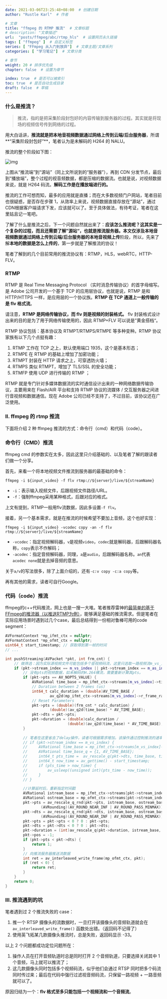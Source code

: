 ```yaml
---
date: 2021-03-06T23:25:48+08:00  # 创建日期
author: "Rustle Karl"  # 作者

# 文章
title: "ffmpeg 的 RTMP 推流"  # 文章标题
# description: "文章描述"
url:  "posts/ffmpeg/abc/rtmp_hls"  # 设置网页永久链接
tags: [ "ffmpeg" ]  # 自定义标签
series: [ "FFmpeg 从入门到放弃"]  # 文章主题/文章系列
categories: [ "学习笔记"]  # 文章分类

# 章节
weight: 20 # 排序优先级
chapter: false  # 设置为章节

index: true  # 是否可以被索引
toc: true  # 是否自动生成目录
draft: false  # 草稿
---
```


### **什么是推流？**

> 推流，指的是把采集阶段封包好的内容传输到服务器的过程。其实就是将现场的视频信号传到网络的过程。

用大白话讲，**推流就是把本地音视频数据通过网络上传到云端/后台服务器**，所谓**“采集阶段封包好”**，笔者认为是未解码的 H264 的 NALU。

推流的整个阶段如下图：

![img](https://i.loli.net/2021/03/06/3AQ8BLzxKRTSMpq.jpg)

上图从“推流端”到“源站”（同上文所说到的“服务器”），再到 CDN 分发节点，最后到“播放端”，整个过程的视音频数据，都是压缩的数据流。也就是说，对视频数据来说，就是 H264 码流。**解码工作是在播放端进行的。**

推流的工作可想而知，最多的应用就是直播；而在大多数视频门户网站，笔者目前也很疑惑，是否存在步骤 1，从效率上来说，视频数据直接存放在“源站”，通过CDN根据客户端请求下发，应该就可以了。至于具体做法，有待考证，笔者在这里姑且记一笔吧。

了解了什么是推流之后，下一个问题自然就出来了：**应该怎么推流呢？**这其实是一个复杂的过程，而且还需要了解”源站“，也就是推流服务器。本文仅涉及本地音视频数据通过网络上传到云端/后台服务器的**本地音视频上传**阶段，所以，先来了解**本地的数据是怎么上传的**，第一步就是了解推流的协议！

笔者了解到的几个目前常用的推流协议有：RTMP，HLS，webRTC，HTTP-FLV。

### **RTMP**

RTMP 是 Real Time Messaging Protocol （实时消息传输协议）的首字母缩写。是 Adobe 公司开发的一个基于 TCP 的应用层协议，也就是说，RTMP 是和 HTTP/HTTPS 一样，是应用层的一个协议族。**RTMP 在 TCP 通道上一般传输的是 flv 格式流**。

请注意，**RTMP 是网络传输协议，而 flv 则是视频的封装格式。** flv 封装格式设计出来的目的是为了用于网络传输使用的，因此 RTMP+FLV 可以说是”黄金搭档“。

RTMP 协议包括：基本协议及 RTMPT/RTMPS/RTMPE 等多种变种。RTMP 协议家族有以下几个点挺有趣：

1. RTMP 工作在 TCP 之上，默认使用端口 1935，这个是基本形态；
2. RTMPE 在 RTMP 的基础上增加了加密功能；
3. RTMPT 封装在 HTTP 请求之上，可穿透防火墙；
4. RTMPS 类似 RTMPT，增加了 TLS/SSL 的安全功能；
5. RTMFP 使用 UDP 进行传输的 RTMP ；

RTMP 就是专门针对多媒体数据流的实时通信设计出来的一种网络数据传输协议，主要用来在 Flash/AIR 平台和支持 RTMP 协议的流媒体 / 交互服务器之间进行音视频和数据通信。现在 Adobe 公司已经不支持了，不过目前，该协议还在广泛使用。

### **II. ffmpeg 的 rtmp 推流**

下面将介绍 2 种 ffmpeg 推流的方式：命令行（cmd）和代码（code）。

### **命令行（CMD）推流**

ffmpeg cmd 的参数实在太多，因此这里只介绍基础的、以及笔者了解的跟读者们做一个分享。

首先，来看一个将本地视频文件推流到服务器的最基础的命令：

```text
ffmpeg -i ${input_video} -f flv rtmp://${server}/live/${streamName}
```

- `-i`：表示输入视频文件，后跟视频文件路径/URL。
- `-f`：强制ffmpeg采用某种格式，后跟对应的格式。

上文有提到，RTMP一般用flv流数据，因此多设置`-f flv`。

接着，另一个基本需求，就是在推流的时候希望不要加上音频，这个也好实现：

```text
ffmpeg -i ${input_video} -vcodec copy -an -f flv rtmp://${server}/live/${streamName}
```

- `-vcodec`：指定视频解码器，`v`是视频`video`，`codec`就是解码器，后跟解码器名称，`copy`表示不作解码；
- `-acodec`：指定音频解码器，同理，`a`是`audio`，后跟解码器名称。`an`代表`acodec none`就是去掉音频的意思。

关于`a/v`的写法很多，除了上面介绍的，还有`-c:v copy -c:a copy`等。

再有其他的需求，读者可自行Google。

### **代码（code）推流**

ffmpeg的c++代码推流，网上也是一搜一大堆。笔者推荐雷神的[最简单的基于FFmpeg的推流器（以推送RTMP为例）](https://link.zhihu.com/?target=https%3A//blog.csdn.net/leixiaohua1020/article/details/39803457)，能够满足基础的推流需求。但是笔者在实际应用场景时遇到过几个case，最后总结得到一份相对鲁棒可用的code segment：

```cpp
AVFormatContext *mp_ifmt_ctx = nullptr;
AVFormatContext *mp_ofmt_ctx = nullptr;
uint64_t start_timestamp; // 获取得到第一帧的时间
// ...

int pushStreaming(AVPacket *pkt, int frm_cnt) {
    // 做筛选：因为实际源视频文件可能包括多个音视频码流，这里只选取一路视频流m_vs_index和一路音频流m_as_index。
    if (pkt->stream_index == m_vs_index || pkt->stream_index == m_as_index) {
        // 没有pts的视频数据，如未解码的H.264裸流，需要重新计算其pts。
        if (pkt->pts == AV_NOPTS_VALUE) {
            AVRational time_base = mp_ifmt_ctx->streams[m_vs_index]->time_base;
            // Duration between 2 frames (us)
            int64_t calc_duration = (double)AV_TIME_BASE / 
                    av_q2d(mp_ifmt_ctx->streams[m_vs_index]->r_frame_rate);
            // Reset Parameters
            pkt->pts = (double)(frm_cnt * calc_duration) / 
                    (double)(av_q2d(time_base) * AV_TIME_BASE);
            pkt->dts = pkt->pts;
            pkt->duration = (double)calc_duration /
                            (double)(av_q2d(time_base) * AV_TIME_BASE);
        }
        
        // 笔者在这里省去了delay操作，读者可根据需求增加。该操作通过控制推流的速率来减轻推流服务器的压力。
        // if (pkt->stream_index == m_vs_index) {
        //     AVRational time_base = mp_ifmt_ctx->streams[m_vs_index]->time_base; 
        //     AVRational time_base_q = {1, AV_TIME_BASE}; 
        //     int64_t pts_time =  av_rescale_q(pkt->dts, time_base, time_base_q); 
        //     int64_t now_time = av_gettime() - start_timestamp;
        //     if (pts_time > now_time) {
        //         av_usleep((unsigned int)(pts_time - now_time));
        //     }
        // }

        //计算延时后，重新指定时间戳
        AVRational istream_base = mp_ifmt_ctx->streams[pkt->stream_index]->time_base;
        AVRational ostream_base = mp_ofmt_ctx->streams[pkt->stream_index]->time_base;
        pkt->pts = av_rescale_q_rnd(pkt->pts, istream_base, ostream_base,
                (AVRounding)(AV_ROUND_NEAR_INF | AV_ROUND_PASS_MINMAX));
        pkt->dts = av_rescale_q_rnd(pkt->dts, istream_base, ostream_base,
                (AVRounding)(AV_ROUND_NEAR_INF | AV_ROUND_PASS_MINMAX));
        pkt->pts = pkt->pts < 0 ? 0 : pkt->pts;
        pkt->dts = pkt->dts < 0 ? 0 : pkt->dts;
        pkt->duration = (int)av_rescale_q(pkt->duration, istream_base, ostream_base);
        pkt->pos = -1;
        if (pkt->pts < pkt->dts) {
            return 1;
        }
        // 向推流服务器推送流数据
        int ret = av_interleaved_write_frame(mp_ofmt_ctx, pkt);
        if (ret < 0) {
            return ret;
        }
    }
    return 0;
}
```

### **III. 推流遇到的坑**

笔者遇到过 2 个推流失败的 case：

1. 推一个 RTSP 摄像头的流数据时，一旦打开该摄像头的音频轨道就会在 `av_interleaved_write_frame()` 函数处出错。（返回码不记得了）
2. 使用英飞拓某几款摄像头推流时，总是失败，返回码显示 -33。

以上 2 个问题都成功定位问题所在：

1. 操作人员在打开音频轨道时总是同时打开 2 个音频轨道，只要选择关闭其中 1 个音频，马上就可以推流了；
2. 这几款摄像头同时包括多个视频码流，似乎他们会通过 RTSP 同时把多个码流同时传过来；最后在代码中强行过滤视音频码流，只保留一路视频 + 一路音频就可以了。

原因归结为一个：**flv 格式至多只能包括一个视频流和一个音频流**。